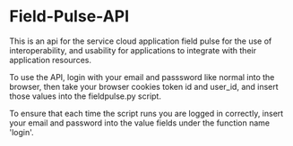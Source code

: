 # Field-Pulse-API
This is an api for the service cloud application field pulse for the use of interoperability, and usability for applications to integrate with their application resources.

To use the API, login with your email and passsword like normal into the browser, then take your browser cookies token id and user_id, and insert those values into the fieldpulse.py script.

To ensure that each time the script runs you are logged in correctly, insert your email and password into the value fields under the function name 'login'.

